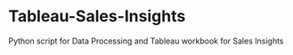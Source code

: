 # Tableau-Sales-Insights
Python script for Data Processing and Tableau workbook for Sales Insights 
